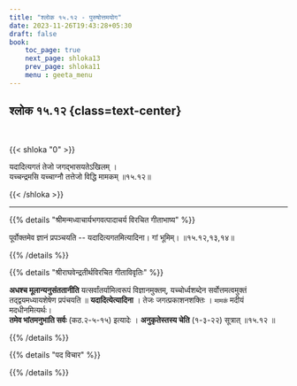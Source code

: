 ```yaml
---
title: "श्लोक १५.१२ - पुरुषोत्तमयोग"
date: 2023-11-26T19:43:28+05:30
draft: false
book:
    toc_page: true
    next_page: shloka13
    prev_page: shloka11
    menu : geeta_menu
---
```




## श्लोक १५.१२ {class=text-center}

<br/>

{{< shloka  "0"  >}}

यदादित्यगतं तेजो जगद्भासयतेऽखिलम् ।  
यच्चन्द्रमसि यच्चाग्नौ तत्तेजो विद्धि मामकम् ॥१५.१२॥

{{< /shloka >}}

---


{{% details "श्रीमन्मध्वाचार्यभगवत्पादाचर्य विरचित  गीताभाष्य" %}}

पूर्वोक्तमेव ज्ञानं प्रपञ्चयति -- 
यदादित्यगतमित्यादिना। गां भूमिम्। ॥१५.१२,१३,१४॥

{{% /details %}}



{{% details "श्रीराघवेन्द्रतीर्थविरचित गीताविवृतिः" %}}

**अधश्च मूलान्यनुसंततानीति** यत्सर्वांतर्यामित्वरूपं 
विज्ञानमुक्तम्‌, यच्चोर्ध्वशब्देन सर्वोत्तमत्वमुक्तं 
तद्‌द्वयमध्यायशेषेण प्रपंचयति
॥ **यदादित्येत्यादिना** । तेजः जगत्प्रकाशनशक्तिः । 
`मामकं` मदीयं मदधीनमित्यर्थः।  
**तमेव भांतमनुभाति सर्वः** (कठ.२-५-१५) इत्यादेः ।
**अनुकृतेस्तस्य चेति** (१-३-२२) सूत्रात्‌ ॥१५.१२ ॥

{{% /details %}}



{{% details "पद विचार" %}}


{{% /details %}}
